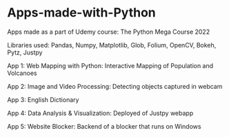 # Apps-made-with-Python
Apps made as a part of Udemy course: The Python Mega Course 2022

Libraries used: Pandas, Numpy, Matplotlib, Glob, Folium, OpenCV, Bokeh, Pytz, Justpy



App 1: Web Mapping with Python: Interactive Mapping of Population and Volcanoes

App 2: Image and Video Processing: Detecting objects captured in webcam

App 3: English Dictionary

App 4: Data Analysis & Visualization: Deployed of Justpy webapp

App 5: Website Blocker: Backend of a blocker that runs on Windows
